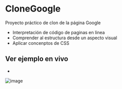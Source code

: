 # CloneGoogle
Proyecto práctico de clon de la página Google
- Interpretación de código de paginas en linea
- Comprender al estructura desde un aspecto visual
- Aplicar concenptos de CSS

## Ver ejemplo en vivo
- 

![image](https://user-images.githubusercontent.com/62727846/226003274-44ff4193-3211-4c3a-a0f3-15a908e044d0.png)



